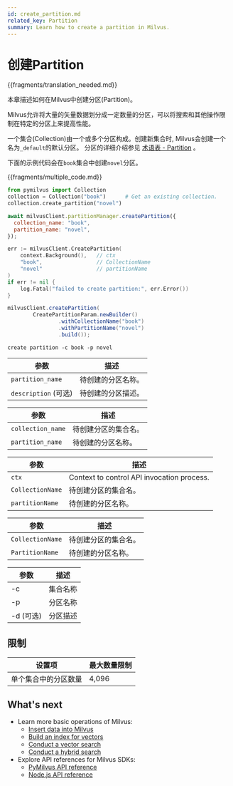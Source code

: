 ```yaml
---
id: create_partition.md
related_key: Partition
summary: Learn how to create a partition in Milvus.
---
```


# 创建Partition

{{fragments/translation_needed.md}}

本章描述如何在Milvus中创建分区(Partition)。

Milvus允许将大量的矢量数据划分成一定数量的分区，可以将搜索和其他操作限制在特定的分区上来提高性能。

一个集合(Collection)由一个或多个分区构成。创建新集合时, Milvus会创建一个名为`_default`的默认分区。 分区的详细介绍参见 [术语表 - Partition](glossary.md#Partition) 。

下面的示例代码会在`book`集合中创建`novel`分区。


{{fragments/multiple_code.md}}

```python
from pymilvus import Collection
collection = Collection("book")      # Get an existing collection.
collection.create_partition("novel")
```

```javascript
await milvusClient.partitionManager.createPartition({
  collection_name: "book",
  partition_name: "novel",
});
```

```go
err := milvusClient.CreatePartition(
    context.Background(),   // ctx
    "book",                 // CollectionName
    "novel"                 // partitionName
)
if err != nil {
    log.Fatal("failed to create partition:", err.Error())
}
```

```java
milvusClient.createPartition(
        CreatePartitionParam.newBuilder()
                .withCollectionName("book")
                .withPartitionName("novel")
                .build());
```

```shell
create partition -c book -p novel
```


<table class="language-python">
	<thead>
	<tr>
		<th>参数</th>
		<th>描述</th>
	</tr>
	</thead>
	<tbody>
	<tr>
		<td><code>partition_name</code></td>
		<td>待创建的分区名称。</td>
	</tr>
  <tr>
		<td><code>description</code> (可选)</td>
		<td>待创建的分区描述。</td>
	</tr>
	</tbody>
</table>


<table class="language-javascript">
	<thead>
    <tr>
      <th>参数</th>
      <th>描述</th>
    </tr>
	</thead>
	<tbody>
    <tr>
      <td><code>collection_name</code></td>
      <td>待创建分区的集合名。</td>
    </tr>
    <tr>
      <td><code>partition_name</code></td>
      <td>待创建的分区名称。</td>
    </tr>
	</tbody>
</table>

<table class="language-go">
	<thead>
    <tr>
        <th>参数</th>
        <th>描述</th>
    </tr>
	</thead>
	<tbody>
    <tr>
        <td><code>ctx</code></td>
        <td>Context to control API invocation process.</td>
    </tr>
    <tr>
        <td><code>CollectionName</code></td>
        <td>待创建分区的集合名。</td>
    </tr>
    <tr>
        <td><code>partitionName</code></td>
        <td>待创建的分区名称。</td>
    </tr>
  </tbody>
</table>

<table class="language-java">
	<thead>
    <tr>
        <th>参数</th>
        <th>描述</th>
    </tr>
	</thead>
	<tbody>
    <tr>
        <td><code>CollectionName</code></td>
        <td>待创建分区的集合名。</td>
    </tr>
    <tr>
        <td><code>PartitionName</code></td>
        <td>待创建的分区名称。</td>
    </tr>
  </tbody>
</table>

<table class="language-shell">
    <thead>
        <tr>
            <th>参数</th>
            <th>描述</th>
        </tr>
    </thead>
    <tbody>
        <tr>
            <td>-c</td>
            <td>集合名称</td>
        </tr>
        <tr>
            <td>-p</td>
            <td>分区名称</td>
        </tr>
        <tr>
            <td>-d (可选)</td>
            <td>分区描述</td>
        </tr>
    </tbody>
</table>

## 限制
|设置项 |最大数量限制|
|---|---|
|单个集合中的分区数量|4,096|

## What's next

- Learn more basic operations of Milvus:
  - [Insert data into Milvus](insert_data.md)
  - [Build an index for vectors](build_index.md)
  - [Conduct a vector search](search.md)
  - [Conduct a hybrid search](hybridsearch.md)
- Explore API references for Milvus SDKs:
  - [PyMilvus API reference](/api-reference/pymilvus/v{{var.milvus_python_sdk_version}}/tutorial.html)
  - [Node.js API reference](/api-reference/node/v{{var.milvus_node_sdk_version}}/tutorial.html)

